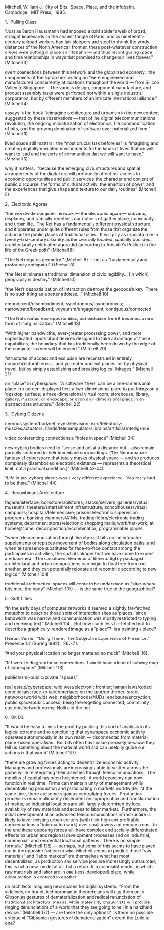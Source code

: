 Mitchell, William J.  City of Bits:  Space, Place, and the Infobahn.  Cambridge:  MIT Press,  1995.

1.  Pulling Glass

“Just as Baron Haussmann had imposed a bold spider’s web of broad, straight boulevards on the ancient tangle of Paris, and as nineteenth-century railroad workers had laid sleepers and steel to shrink the windy distances of the North American frontier, these post-whatever construction crews were putting in place an Infobahn — and thus reconfiguring space and time relationships in ways that promised to change our lives forever.” (Mitchell 3)

overt connections between this network and the globalized economy:  the components of the laptop he’s writing on “were engineered and manufactured concurrently at locations throughout the world — from Silicon Valley to Singapore…. The various design, component manufacture, and product assembly tasks were perfomed not within a single industrial corporation, but by different members of an intricate international alliance.” (Mitchell 4)

essays in the book “reimagine architecture and urbanism in the new context suggested by these observations — that of the digital telecommunications revolution, the ongoing miniaturization of electronics, the commodification of bits, and the growing domination of software over materialized form.” (Mitchell 5)

lived space still matters:  the “most crucial task before us” is “imagining and creating digitally mediated environments for the kinds of lives that we will want to lead and the sorts of communities that we will want to have.” (Mitchell 5)

why it matters:  “because the emerging civic structures and spatial arrangements of the digital era will profoundly affect our access to economic opportunities and public services, the character and content of public discourse, the forms of cultural activity, the enaction of power, and the experiences that give shape and texture to our daily routines” (Mitchell 5)

2.  Electronic Agoras

“the worldwide computer network — the electronic agora — subverts, displaces, and radically redefines our notions of gather place, community, and urban life.  The Net has a fundamentally different physical structure, and it operates under quite different rules from those that organize the action in the public places of traditional cities.  It will play as crucial a role in twenty-first-century urbanity as the centrally located, spatially bounded, architecturally celebrated agora did (according to Aristotle’s Politics) in the life of the Greek polis” (Mitchell 8)

“The Net negates geometry.” (Mitchell 8) — net as “fundamentally and profoundly antispatial” (Mitchell 8)

“the Net eliminates a traditional dimension of civic legibility… [in which] geography is destiny.” (Mitchell 10)

“the Net’s despatialization of interaction destroys the geocode’s key.  There is no such thing as a better address…” (Mitchell 10)

embodiment/disembodiment; synchronous/asynchronous; narrowband/broadband; voyeurism/engagement; contiguous/connected

“The Net creates new opportunities, but exclusion from it becomes a new form of marginalization.” (Mitchell 18)

“With higher bandwidths, ever-greater processing power, and more sophisticated input/output devices designed to take advantage of these capabilities, the boundary that has traditionally been drawn by the edge of the computer screen will be eroded.” (Mitchell 20)

“structures of access and exclusion are reconstrued in entirely nonarchitectural terms… and you enter and exit places not by physical travel, but by simply establishing and breaking logical linkages.” (Mitchell 21)

on “place” in cyberspace:  “A software ‘there’ can be a one-dimensional place in a screen-displayed text; a two-dimensional place to put things on a ‘desktop’ surface; a three-dimensional virtual room, storehouse, library, gallery, museum, or landscape; or even an n-dimensional place in an abstract data structure.” (Mitchell 22)

3.  Cyborg Citizens

nervous system/bodynet; eyes/television; ears/telephony; muscles/actuators; hands/telemanipulators; brains/artificial intelligence

video conferencing connections a “holes in space” (Mitchell 34)

new cyborg bodies need to “sense and act at a distance but… also remain partially anchored in their immediate surroundings. (The Neuromancer fantasy of cyberspace that totally masks physical space — and so produces completely disembodied electronic existence — represents a theoretical limit, not a practical condition.)” (Mitchell 43-44)

“Life in pre-cyborg places was a very different experience.  You really had to be there.” (Mitchell 44)

4.  Recombinant Architecture

façade/interface; bookstores/bitstores; stacks/servers; galleries/virtual museums; theaters/entertainment infrastructure; schoolhouses/virtual campuses; hospitals/telemedicine; prisons/electronic supervision programs; banking chambers/ATMs; trading floors/electronic trading systems; department stores/electronic shopping malls; work/net-work; at home/@home; decomposition/recombination; programmable places

“when telecommunication through lickety-split bits on the infobahn supplements or replaces movement of bodies along circulation paths, and when telepresence substitutes for face-to-face contact among the participants in activities, the spatial linkages that we have come to expect are loosened.  The constituent elements of hitherto tightly packaged architectural and urban compositions can begin to float free from one another, and they can potentially relocate and recombine according to new logics.” (Mitchell 104)

traditional architectural spaces will come to be understood as “sites where bits meet the body” (Mitchell 105) — is the same true of the geographical?

5.  Soft Cities

“In the early days of computer networks it seemed a slightly far-fetched metaphor to describe these sorts of interaction sites as ‘places,’ since bandwidth was narrow and communication was mostly restricted to typing and receiving text” (Mitchell 114).  But how much less far-fetched is it to describe a graphically-rendered image as a “place”?  Is a painting a place?

Heeter, Carrie.  “Being There:  The Subjective Experience of Presence.”  Presence 1.2 (Spring 1992):  262-71.

“And your physical location no longer mattered so much” (Mitchell 116).

“If I were to diagram these connections, I would have a kind of subway map of cyberspace” (Mitchell 118).

public/semi-public/private “spaces”

real estate/cyberspace; wild west/electronic frontier; human laws/coded conditionals; face-to-face/interface; on the spot/on the net; street networks/world wide web; neighborhoods/MUDs; enclosure/encryption; public space/public access; being there/getting connected; community customs/network norms; Nolli and the net

6.  Bit Biz

“It would be easy to miss the point by pushing this sort of analysis to its logical extreme and so concluding that cyberspace economic activity operates autonomously in its own realm — disconnected from material, place-based operations.  But bits often have value precisely because they tell us something about the material world and can usefully guide our actions in that world” (Mitchell 137).

“there are growing forces acting to decentralize economic activity.  Managers and professionals are increasingly able to scatter across the globe while reintegrating their activities through telecommunications.  The mobility of capital has been heightened.  A world economy can now function in real time.  Firms can maintain unity of management while decentralizing production and participating in markets worldwide.  At the same time, there are some vigorous centralizing forces.  Production processes remain ultimately dependent on appropriation and transformation of matter, so industrial locations are still largely determined by local availability of raw materials and access to labor markets.  Furthermore, the initial development of an advanced telecommunications infrastructure is likely to favor existing urban centers (with their high and profitable concentrations of information work) over small towns and remote areas.  In the end these opposing forces will have complex and socially differentiated effects on urban and regional development processes and on industrial, commercial, and residential locational patterns.  There is no simple formula.” (Mitchell 138) — perhaps, but some of this seems to have played out in the opposite fashion to what Mitchell seems to predict: those “raw materials” and “labor markets” are themselves what has most decentralized, as production and service jobs are increasingly outsourced; this is not a new  model at all, but a return to a colonialist model, in which raw materials and labor are in one (less-developed) place, while consumption is centered in another

on architects imagining new spaces for digital systems:  “From the sidelines, no doubt, technoromantic theoreticians will egg them on to Gibsonian gestures of dematerialization and radical renunciation of traditional architectural means, while materiality chauvinists will provide ringing denunciations of a world that they see going to hell in a handheld device.” (Mitchell 172) — are these the only options?  Is there no possible critique of “Gibsonian gestures of dematerialization” except the Luddite one?
